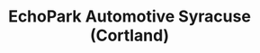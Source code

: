 ---
title: "EchoPark Automotive Syracuse (Cortland)"
url: /cortland/echopark-automotive-syracuse-cortland/
shop: car
---